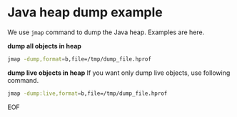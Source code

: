# Java heap dump example
We use `jmap` command to dump the Java heap. Examples are here.

**dump all objects in heap**
```bash
jmap -dump,format=b,file=/tmp/dump_file.hprof
```


**dump live objects in heap**
If you want only dump live objects, use following command.
```bash
jmap -dump:live,format=b,file=/tmp/dump_file.hprof
```

EOF

